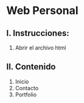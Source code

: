 # Web Personal
## I. Instrucciones:
1) Abrir el archivo html

## II. Contenido
1. Inicio
2. Contacto
3. Portfolio

